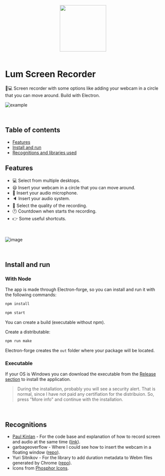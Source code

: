<div align="center"><img src="https://user-images.githubusercontent.com/36993404/103952144-2aa2c800-5140-11eb-9424-4c6d2a38bb42.png" width="150px"></div>

<br>

# Lum Screen Recorder
🎥💻 Screen recorder with some options like adding your webcam in a circle that you can move around. Build with Electron.

![example](https://user-images.githubusercontent.com/36993404/103951818-a3555480-513f-11eb-8258-ac418fd9b02f.gif)

<br>

## Table of contents
- [Features](#features)
- [Install and run](#install-and-run)
- [Recognitions and libraries used](#recognitions)

## Features
* 💻 Select from multiple desktops.
* 😃 Insert your webcam in a circle that you can move around.
* 🎤 Insert your audio microphone.
* 🔈 Insert your audio system.
* 🎨 Select the quality of the recording.
* 🕐 Countdown when starts the recording.
* 👉 Some useful shortcuts.

<br>

![image](https://user-images.githubusercontent.com/36993404/104153994-06671580-53e4-11eb-97ae-76ed4687fc17.png)

<br>

## Install and run 

### With Node
The app is made through Electron-forge, so you can install and run it with the following commands:

``` javascript
npm install

npm start
```

You can create a build (executable without npm).

Create a distributable:

``` javascript
npm run make
```

Electron-forge creates the `out` folder where your package will be located.

### Executable
If your OS is Windows you can download the executable from the [Release section](https://github.com/javdome/lum-recorder/releases) to install the application.

> During the installation, probably you will see a security alert.
> That is normal, since I have not paid any certifiation for the distribuion.
> So, press "More info" and continue with the installation.

<br>

## Recognitions
- [Paul Kinlan](https://paul.kinlan.me/) - For the code base and explanation of how to record screen and audio at the same time ([link](https://paul.kinlan.me/screen-recorderrecording-microphone-and-the-desktop-audio-at-the-same-time/)).
- garbageoverflow - Where I could see how to insert the webcam in a floating window ([repo](https://github.com/garbageoverflow/AlwaysOnTopCamCorder)).
- Yuri Sitnikov - For the library to add duration metadata to Webm files generated by Chrome ([repo](https://github.com/yusitnikov/fix-webm-duration)).
- Icons from [Phosphor Icons](https://phosphoricons.com/).
